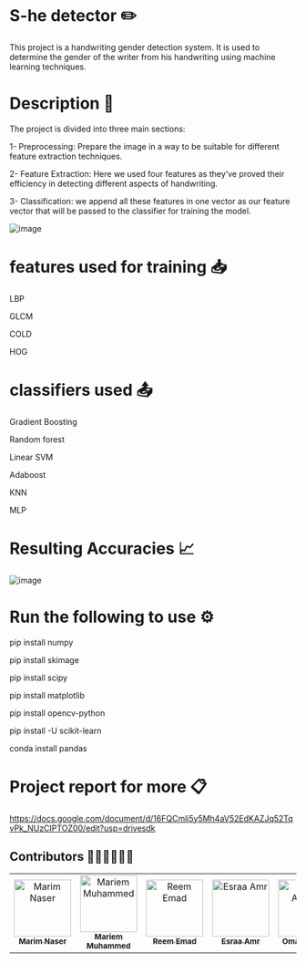 # S-he detector ✏️️

This project is a handwriting gender detection system. It is used to determine the gender of the writer from his 
handwriting using machine learning techniques.

# Description 📄

The project is divided into three main sections: 

1- Preprocessing: Prepare the image in a way to be suitable for different feature extraction techniques.

2- Feature Extraction: Here we used four features as they’ve proved their efficiency in detecting different aspects of handwriting.

3- Classification: we append all these features in one vector as our feature vector that will be passed to the classifier for training the model.


![image](https://user-images.githubusercontent.com/76243256/179505858-98a23419-1692-4aae-b18b-288f53b62d7d.png)



# features used for training 📥
LBP

GLCM

COLD

HOG


# classifiers used 📤

Gradient Boosting

Random forest

Linear SVM

Adaboost 

KNN

MLP


# Resulting Accuracies 📈

![image](https://user-images.githubusercontent.com/76243256/179504974-5d7767c9-3c0c-477d-9a74-243842b92555.png)


# Run the following to use ⚙️

pip install numpy

pip install skimage

pip install scipy

pip install matplotlib

pip install opencv-python

pip install -U scikit-learn

conda install pandas



# Project report for more 📋

https://docs.google.com/document/d/16FQCmli5y5Mh4aV52EdKAZJq52TqvPk_NUzCIPTOZ00/edit?usp=drivesdk



## Contributors 👩🏻‍💻👨🏻‍💻
<table align="center">
  <tr>
    <td align="center">
    <a href="https://github.com/Marim1611" target="_black">
    <img src="https://avatars.githubusercontent.com/u/76243256?s=120&v=4" width="100px;" alt="Marim Naser"/>
    <br />
    <sub><b>Marim Naser</b></sub></a>
    </td>
    <td align="center">
    <a href="https://github.com/mariemzayn18" target="_black">
    <img src="https://avatars.githubusercontent.com/u/76264155?s=120&v=4" width="100px;" alt="Mariem Muhammed"/>
    <br />
    <sub><b> Mariem Muhammed</b></sub></a>
    </td>
     <td align="center">
    <a href="https://github.com/reem-atalah" target="_black">
    <img src="https://avatars.githubusercontent.com/u/55799245?s=120&v=4" width="100px;" alt="Reem Emad"/>
    <br />
    <sub><b>Reem Emad</b></sub></a>
    </td>
     <td align="center">
    <a href="https://github.com/Esraa-Amr" target="_black">
    <img src="https://avatars.githubusercontent.com/u/62112968?s=120&v=4" width="100px;" alt="Esraa Amr"/>
    <br />
    <sub><b>Esraa Amr</b></sub></a>
    </td>
      <td align="center">
    <a href="https://github.com/Omar-ahmed314" target="_black">
    <img src="https://avatars.githubusercontent.com/u/62177195?s=48&v=4" width="100px;" alt="Omar Ahmed"/>
    <br />
    <sub><b>Omar Ahmed</b></sub></a>
    </td>
  </tr>
 </table>

